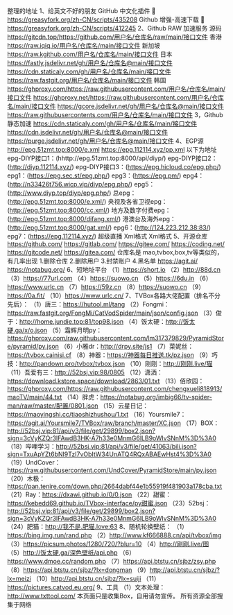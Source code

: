整理的地址
1、给英文不好的朋友
GitHub 中文化插件 🔰https://greasyfork.org/zh-CN/scripts/435208
Github 增强-高速下载 🔰https://greasyfork.org/zh-CN/scripts/412245
2、Github RAW 加速服务
源码 https://gitcdn.top/https://github.com/用户名/仓库名/raw/main/接口文件
香港 https://raw.iqiq.io/用户名/仓库名/main/接口文件
新加坡 https://raw.kgithub.com/用户名/仓库名/main/接口文件
日本
https://fastly.jsdelivr.net/gh/用户名/仓库名@main/接口文件
https://cdn.staticaly.com/gh/用户名/仓库名/main/接口文件
https://raw.fastgit.org/用户名/仓库名/main/接口文件
韩国
https://ghproxy.com/https://raw.githubusercontent.com/用户名/仓库名/main/接口文件
https://ghproxy.net/https://raw.githubusercontent.com/用户名/仓库名/main/接口文件
https://gcore.jsdelivr.net/gh/用户名/仓库名@main/接口文件
https://raw.githubusercontents.com/用户名/仓库名/main/接口文件
3，Github 静态加速
https://cdn.staticaly.com/gh/用户名/仓库名/main/接口文件
https://cdn.jsdelivr.net/gh/用户名/仓库名@main/接口文件
https://purge.jsdelivr.net/gh/用户名/仓库名@main/接口文件
4、EGP源
http://epg.51zmt.top:8000/e.xml
https://epg.112114.xyz/pp.xml
以下为地址
epg-DIYP接口1：(hhttp://epg.51zmt.top:8000/api/diyp/)
epg-DIYP接口2：(http://diyp.112114.xyz/)
epg-DIYP接口3：(https://epg.hicloud.co/epg.php/)
epg1：(https://epg.sec.st/epg.php/)
epg3：(https://epg.pm/)
epg4：(http://n33426t756.wicp.vip/diyp/epg.php/)
epg5：(http://www.diyp.top/diyp/epg.php/)
总epg：(http://epg.51zmt.top:8000/e.xml/)
央视及各省卫视epg：(http://epg.51zmt.top:8000/cc.xml/)
地方及数字付费epg：(http://epg.51zmt.top:8000/difang.xml/)
港澳台及海外epg：(http://epg.51zmt.top:8000/gat.xml/)
epg6：(http://124.223.212.38:83/)
epg7：(https://epg.112114.xyz/)
超级直播
Xml格式
Xml格式
5、开源仓库
https://github.com/
https://gitlab.com/
https://gitee.com/
https://coding.net/
https://gitcode.net/
https://gitea.com/   仓库名是 mao,tvbox,box,tv等类似的，有几率出现 1.删除仓库 2.删除用户 3.封禁账户 4.黑名单
https://agit.ai/
https://notabug.org/
6、短地址平台
（1）https://short.io
（2）http://88d.cn
（3）https://77url.com
（4）https://suowo.cn
（5）https://6du.in
（6）https://www.urlc.cn
（7）https://59z.cn
（8）https://suowo.cn
（9）https://0a.fit/
（10）https://www.urlc.cn/
7、TVBox各路大佬配置（排名不分先后）：
（1）唐三：https://hutool.ml/tang
（2）Fongmi：https://raw.fastgit.org/FongMi/CatVodSpider/main/json/config.json
（3）俊于：http://home.jundie.top:81/top98.json
（4）饭太硬：http://饭太硬.ga/x/o.json
（5）霜辉月明py：https://ghproxy.com/raw.githubusercontent.com/lm317379829/PyramidStore/pyramid/py.json
（6）小雅dr：http://drpy.site/js1
（7）菜妮丝：https://tvbox.cainisi.cf
（8）神器：https://神器每日推送.tk/pz.json
（9）巧技：http://pandown.pro/tvbox/tvbox.json
（10）刚刚：http://刚刚.live/猫
（11）吾爱有三：http://52bsj.vip:98/0805
（12）潇洒：https://download.kstore.space/download/2863/01.txt
（13）佰欣园：https://ghproxy.com/https://raw.githubusercontent.com/chengxueli818913/maoTV/main/44.txt
（14）胖虎：https://notabug.org/imbig66/tv-spider-man/raw/master/配置/0801.json
（15）云星日记：https://maoyingshi.cc/tiaoshizhushou/1.txt
（16）Yoursmile7：https://agit.ai/Yoursmile7/TVBox/raw/branch/master/XC.json
（17）BOX：http://52bsj.vip:81/api/v3/file/get/29899/box2.json?sign=3cVyKZQr3lFAwdB3HK-A7h33e0MnmG6lLB9oWlvSNnM%3D%3A0
（18）哔哩学习：http://52bsj.vip:81/api/v3/file/get/41063/bili.json?sign=TxuApYZt6bNl9TzI7vObItW34UnATQ4RQxABAEwHst4%3D%3A0
（19）UndCover：https://raw.githubusercontent.com/UndCover/PyramidStore/main/py.json
（20）木极：https://pan.tenire.com/down.php/2664dabf44e1b55919f481903a178cba.txt
（21）Ray：https://dxawi.github.io/0/0.json
（22）甜蜜：https://kebedd69.github.io/TVbox-interface/py甜蜜.json
（23）52bsj：http://52bsj.vip:81/api/v3/file/get/29899/box2.json?sign=3cVyKZQr3lFAwdB3HK-A7h33e0MnmG6lLB9oWlvSNnM%3D%3A0
（24）肥猫：http://我不是.肥猫.love:63
8、随机轮换壁纸：
（1）https://bing.img.run/rand.php
（2）http://www.kf666888.cn/api/tvbox/img
（3）https://picsum.photos/1280/720/?blur=10
（4）http://刚刚.live/图
（5）http://饭太硬.ga/深色壁纸/api.php
（6）https://www.dmoe.cc/random.php
（7）https://api.btstu.cn/sjbz/zsy.php
（8）https://api.btstu.cn/sjbz/?lx=dongman
（9）http://api.btstu.cn/sjbz/?lx=meizi
（10）http://api.btstu.cn/sjbz/?lx=suiji
（11）https://pictures.catvod.eu.org/
9、工具
（1）文本处理： http://www.txttool.com/
本页面只是收集Box，自用请勿宣传。
所有资源全部搜集于网络
